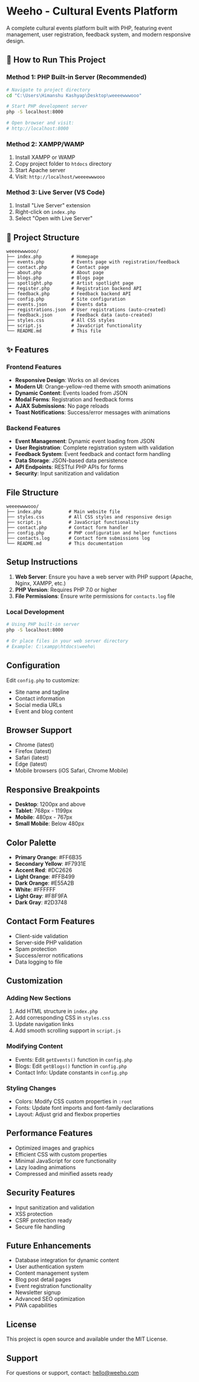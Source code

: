 # Weeho - Cultural Events Platform

A complete cultural events platform built with PHP, featuring event management, user registration, feedback system, and modern responsive design.

## 🚀 How to Run This Project

### Method 1: PHP Built-in Server (Recommended)
```bash
# Navigate to project directory
cd "C:\Users\Himanshu Kashyap\Desktop\weeeewwwooo"

# Start PHP development server
php -S localhost:8000

# Open browser and visit:
# http://localhost:8000
```

### Method 2: XAMPP/WAMP
1. Install XAMPP or WAMP
2. Copy project folder to `htdocs` directory
3. Start Apache server
4. Visit: `http://localhost/weeeewwwooo`

### Method 3: Live Server (VS Code)
1. Install "Live Server" extension
2. Right-click on `index.php`
3. Select "Open with Live Server"

## 📁 Project Structure

```
weeeewwwooo/
├── index.php           # Homepage
├── events.php          # Events page with registration/feedback
├── contact.php         # Contact page
├── about.php           # About page
├── blogs.php           # Blogs page
├── spotlight.php       # Artist spotlight page
├── register.php        # Registration backend API
├── feedback.php        # Feedback backend API
├── config.php          # Site configuration
├── events.json         # Events data
├── registrations.json  # User registrations (auto-created)
├── feedback.json       # Feedback data (auto-created)
├── styles.css          # All CSS styles
├── script.js           # JavaScript functionality
└── README.md           # This file
```

## ✨ Features

### Frontend Features
- **Responsive Design**: Works on all devices
- **Modern UI**: Orange-yellow-red theme with smooth animations
- **Dynamic Content**: Events loaded from JSON
- **Modal Forms**: Registration and feedback forms
- **AJAX Submissions**: No page reloads
- **Toast Notifications**: Success/error messages with animations

### Backend Features
- **Event Management**: Dynamic event loading from JSON
- **User Registration**: Complete registration system with validation
- **Feedback System**: Event feedback and contact form handling
- **Data Storage**: JSON-based data persistence
- **API Endpoints**: RESTful PHP APIs for forms
- **Security**: Input sanitization and validation

## File Structure

```
weeeewwwooo/
├── index.php          # Main website file
├── styles.css         # All CSS styles and responsive design
├── script.js          # JavaScript functionality
├── contact.php        # Contact form handler
├── config.php         # PHP configuration and helper functions
├── contacts.log       # Contact form submissions log
└── README.md          # This documentation
```

## Setup Instructions

1. **Web Server**: Ensure you have a web server with PHP support (Apache, Nginx, XAMPP, etc.)
2. **PHP Version**: Requires PHP 7.0 or higher
3. **File Permissions**: Ensure write permissions for `contacts.log` file

### Local Development
```bash
# Using PHP built-in server
php -S localhost:8000

# Or place files in your web server directory
# Example: C:\xampp\htdocs\weeho\
```

## Configuration

Edit `config.php` to customize:
- Site name and tagline
- Contact information
- Social media URLs
- Event and blog content

## Browser Support

- Chrome (latest)
- Firefox (latest)
- Safari (latest)
- Edge (latest)
- Mobile browsers (iOS Safari, Chrome Mobile)

## Responsive Breakpoints

- **Desktop**: 1200px and above
- **Tablet**: 768px - 1199px
- **Mobile**: 480px - 767px
- **Small Mobile**: Below 480px

## Color Palette

- **Primary Orange**: #FF6B35
- **Secondary Yellow**: #F7931E
- **Accent Red**: #DC2626
- **Light Orange**: #FFB499
- **Dark Orange**: #E55A2B
- **White**: #FFFFFF
- **Light Gray**: #F8F9FA
- **Dark Gray**: #2D3748

## Contact Form Features

- Client-side validation
- Server-side PHP validation
- Spam protection
- Success/error notifications
- Data logging to file

## Customization

### Adding New Sections
1. Add HTML structure in `index.php`
2. Add corresponding CSS in `styles.css`
3. Update navigation links
4. Add smooth scrolling support in `script.js`

### Modifying Content
- Events: Edit `getEvents()` function in `config.php`
- Blogs: Edit `getBlogs()` function in `config.php`
- Contact Info: Update constants in `config.php`

### Styling Changes
- Colors: Modify CSS custom properties in `:root`
- Fonts: Update font imports and font-family declarations
- Layout: Adjust grid and flexbox properties

## Performance Features

- Optimized images and graphics
- Efficient CSS with custom properties
- Minimal JavaScript for core functionality
- Lazy loading animations
- Compressed and minified assets ready

## Security Features

- Input sanitization and validation
- XSS protection
- CSRF protection ready
- Secure file handling

## Future Enhancements

- Database integration for dynamic content
- User authentication system
- Content management system
- Blog post detail pages
- Event registration functionality
- Newsletter signup
- Advanced SEO optimization
- PWA capabilities

## License

This project is open source and available under the MIT License.

## Support

For questions or support, contact: hello@weeho.com
